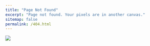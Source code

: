 ```yaml
---
title: "Page Not Found"
excerpt: "Page not found. Your pixels are in another canvas."
sitemap: false
permalink: /404.html
---
```


![](https://colorlib.com/cdn-cgi/image/quality=80,format=auto,onerror=redirect,metadata=none/wp/wp-content/uploads/sites/2/404-error-page-templates.jpg)